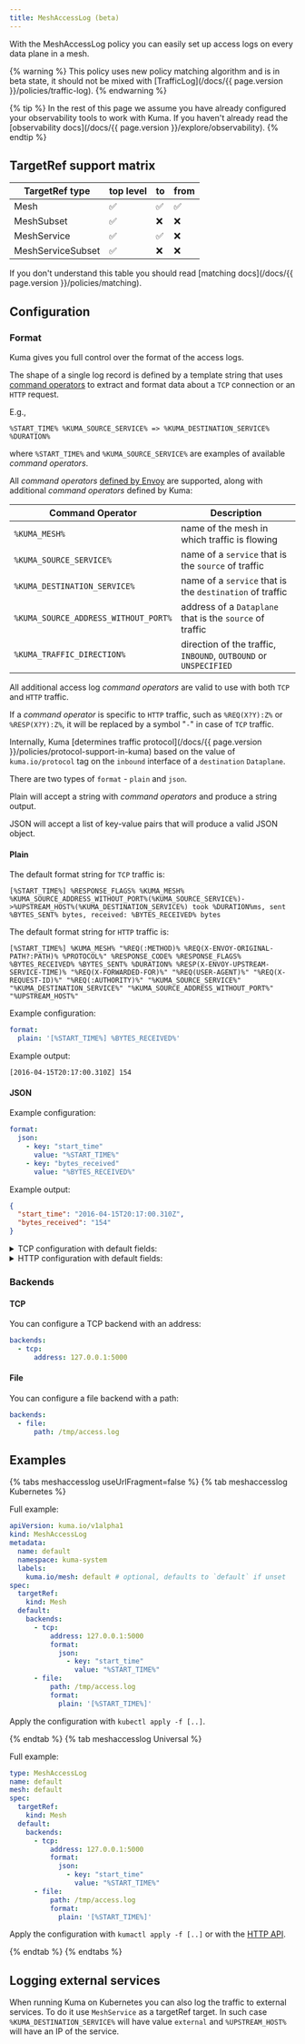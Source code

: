 ```yaml
---
title: MeshAccessLog (beta)
---
```


With the MeshAccessLog policy you can easily set up access logs on every data plane in a mesh.

{% warning %}
This policy uses new policy matching algorithm and is in beta state,
it should not be mixed with [TrafficLog](/docs/{{ page.version }}/policies/traffic-log).
{% endwarning %}

{% tip %}
In the rest of this page we assume you have already configured your observability tools to work with Kuma.
If you haven't already read the [observability docs](/docs/{{ page.version }}/explore/observability).
{% endtip %}

## TargetRef support matrix

| TargetRef type    | top level | to  | from |
|-------------------|-----------|-----|------|
| Mesh              | ✅         | ✅   | ✅    |
| MeshSubset        | ✅         | ❌   | ❌    |
| MeshService       | ✅         | ✅   | ❌    |
| MeshServiceSubset | ✅         | ❌   | ❌    |

If you don't understand this table you should read [matching docs](/docs/{{ page.version }}/policies/matching).

## Configuration

### Format

Kuma gives you full control over the format of the access logs.

The shape of a single log record is defined by a template string that uses [command operators](https://www.envoyproxy.io/docs/envoy/v1.22.0/configuration/observability/access_log/usage#command-operators) to extract and format data about a `TCP` connection or an `HTTP` request.

E.g.,

```
%START_TIME% %KUMA_SOURCE_SERVICE% => %KUMA_DESTINATION_SERVICE% %DURATION%
```

where `%START_TIME%` and `%KUMA_SOURCE_SERVICE%` are examples of available _command operators_.

All _command operators_ [defined by Envoy](https://www.envoyproxy.io/docs/envoy/v1.22.0/configuration/observability/access_log/usage#command-operators) are supported, along with additional _command operators_ defined by Kuma:

| Command Operator                     | Description                                                      |
|--------------------------------------|------------------------------------------------------------------|
| `%KUMA_MESH%`                        | name of the mesh in which traffic is flowing                     |
| `%KUMA_SOURCE_SERVICE%`              | name of a `service` that is the `source` of traffic              |
| `%KUMA_DESTINATION_SERVICE%`         | name of a `service` that is the `destination` of traffic         |
| `%KUMA_SOURCE_ADDRESS_WITHOUT_PORT%` | address of a `Dataplane` that is the `source` of traffic         |
| `%KUMA_TRAFFIC_DIRECTION%`           | direction of the traffic, `INBOUND`, `OUTBOUND` or `UNSPECIFIED` |

All additional access log _command operators_ are valid to use with both `TCP` and `HTTP` traffic.

If a _command operator_ is specific to `HTTP` traffic, such as `%REQ(X?Y):Z%` or `%RESP(X?Y):Z%`, it will be replaced by a symbol "`-`" in case of `TCP` traffic.

Internally, Kuma [determines traffic protocol](/docs/{{ page.version }}/policies/protocol-support-in-kuma) based on the value of `kuma.io/protocol` tag on the `inbound` interface of a `destination` `Dataplane`.

There are two types of `format` - `plain` and `json`.

Plain will accept a string with _command operators_ and produce a string output.

JSON will accept a list of key-value pairs that will produce a valid JSON object.

#### Plain

The default format string for `TCP` traffic is:

```
[%START_TIME%] %RESPONSE_FLAGS% %KUMA_MESH% %KUMA_SOURCE_ADDRESS_WITHOUT_PORT%(%KUMA_SOURCE_SERVICE%)->%UPSTREAM_HOST%(%KUMA_DESTINATION_SERVICE%) took %DURATION%ms, sent %BYTES_SENT% bytes, received: %BYTES_RECEIVED% bytes
```

The default format string for `HTTP` traffic is:

```
[%START_TIME%] %KUMA_MESH% "%REQ(:METHOD)% %REQ(X-ENVOY-ORIGINAL-PATH?:PATH)% %PROTOCOL%" %RESPONSE_CODE% %RESPONSE_FLAGS% %BYTES_RECEIVED% %BYTES_SENT% %DURATION% %RESP(X-ENVOY-UPSTREAM-SERVICE-TIME)% "%REQ(X-FORWARDED-FOR)%" "%REQ(USER-AGENT)%" "%REQ(X-REQUEST-ID)%" "%REQ(:AUTHORITY)%" "%KUMA_SOURCE_SERVICE%" "%KUMA_DESTINATION_SERVICE%" "%KUMA_SOURCE_ADDRESS_WITHOUT_PORT%" "%UPSTREAM_HOST%"
```

Example configuration:

```yaml
format:
  plain: '[%START_TIME%] %BYTES_RECEIVED%'
```

Example output:

```text
[2016-04-15T20:17:00.310Z] 154
```

#### JSON

Example configuration:

```yaml
format:
  json:
    - key: "start_time"
      value: "%START_TIME%"
    - key: "bytes_received"
      value: "%BYTES_RECEIVED%"
```

Example output:

```json
{
  "start_time": "2016-04-15T20:17:00.310Z",
  "bytes_received": "154"
}
```

<details>
  <summary>TCP configuration with default fields:</summary>

```yaml
format:
  json:
    - key: "start_time"
      value: "%START_TIME%"
    - key: "response_flags"
      value: "%RESPONSE_FLAGS%"
    - key: "kuma_mesh"
      value: "%KUMA_MESH%"
    - key: "kuma_source_address_without_port"
      value: "%KUMA_SOURCE_ADDRESS_WITHOUT_PORT%"
    - key: "kuma_source_service"
      value: "%KUMA_SOURCE_SERVICE%"
    - key: "upstream_host"
      value: "%UPSTREAM_HOST%"
    - key: "kuma_destination_service"
      value: "%KUMA_DESTINATION_SERVICE%"
    - key: "duration_ms"
      value: "%DURATION%"
    - key: "bytes_sent"
      value: "%BYTES_SENT%"
    - key: "bytes_received"
      value: "%BYTES_RECEIVED%"
```

</details>

<details>
  <summary>HTTP configuration with default fields:</summary>

```yaml
format:
  json:
    - key: "start_time"
      value: "%START_TIME%"
    - key: "kuma_mesh"
      value: "%KUMA_MESH%"
    - key: 'method'
      value: '"%REQ(:METHOD)%'
    - key: "path"
      value: "%REQ(X-ENVOY-ORIGINAL-PATH?:PATH)%"
    - key: 'protocol'
      value: '%PROTOCOL%'
    - key: "response_code"
      value: "%RESPONSE_CODE%"
    - key: "response_flags"
      value: "%RESPONSE_FLAGS%"
    - key: "bytes_received"
      value: "%BYTES_RECEIVED%"
    - key: "bytes_sent"
      value: "%BYTES_SENT%"
    - key: "duration_ms"
      value: "%DURATION%"
    - key: "upstream_service_time"
      value: "%RESP(X-ENVOY-UPSTREAM-SERVICE-TIME)%"
    - key: 'x_forwarded_for'
      value: '"%REQ(X-FORWARDED-FOR)%"'
    - key: 'user_agent'
      value: '"%REQ(USER-AGENT)%"'
    - key: 'request_id'
      value: '"%REQ(X-REQUEST-ID)%"'
    - key: 'authority'
      value: '"%REQ(:AUTHORITY)%"'
    - key: "kuma_source_service"
      value: "%KUMA_SOURCE_SERVICE%"
    - key: "kuma_destination_service"
      value: "%KUMA_DESTINATION_SERVICE%"
    - key: "kuma_source_address_without_port"
      value: "%KUMA_SOURCE_ADDRESS_WITHOUT_PORT%"
    - key: "upstream_host"
      value: "%UPSTREAM_HOST%"
```

</details>


### Backends

#### TCP

You can configure a TCP backend with an address:

```yaml
backends:
  - tcp:
      address: 127.0.0.1:5000
```

#### File

You can configure a file backend with a path:

```yaml
backends:
  - file:
      path: /tmp/access.log
```

## Examples

{% tabs meshaccesslog useUrlFragment=false %}
{% tab meshaccesslog Kubernetes %}

Full example:
```yaml
apiVersion: kuma.io/v1alpha1
kind: MeshAccessLog
metadata:
  name: default
  namespace: kuma-system
  labels:
    kuma.io/mesh: default # optional, defaults to `default` if unset
spec:
  targetRef:
    kind: Mesh
  default:
    backends:
      - tcp:
          address: 127.0.0.1:5000
          format:
            json:
              - key: "start_time"
                value: "%START_TIME%"
      - file:
          path: /tmp/access.log
          format:
            plain: '[%START_TIME%]'
```

Apply the configuration with `kubectl apply -f [..]`.

{% endtab %}
{% tab meshaccesslog Universal %}

Full example:
```yaml
type: MeshAccessLog
name: default
mesh: default
spec:
  targetRef:
    kind: Mesh
  default:
    backends:
      - tcp:
          address: 127.0.0.1:5000
          format:
            json:
              - key: "start_time"
                value: "%START_TIME%"
      - file:
          path: /tmp/access.log
          format:
            plain: '[%START_TIME%]'
```

Apply the configuration with `kumactl apply -f [..]` or with the [HTTP API](../../reference/http-api).

{% endtab %}
{% endtabs %}

## Logging external services

When running Kuma on Kubernetes you can also log the traffic to external services.
To do it use `MeshService` as a targetRef target.
In such case `%KUMA_DESTINATION_SERVICE%` will have value `external` and `%UPSTREAM_HOST%` will have an IP of the service.
